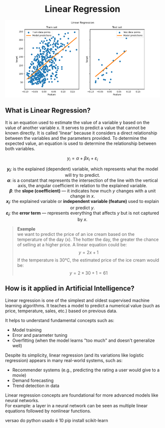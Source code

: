 <div style="text-align: center">
    <h1>Linear Regression</h1>
</div>
<img src="img/sphx_glr_plot_ols_001.png" alt="Minha imagem legal" style="display: block; margin: auto;" />

## What is Linear Regression?
It is an equation used to estimate the value of a variable y based on the value of another variable x. It serves to predict a value that cannot be known directly. It is called 'linear' because it considers a direct relationship between the variables and the parameters provided. To determine the expected value, an equation is used to determine the relationship between both variables.

$$
y_i = \alpha + \beta x_i + \varepsilon_i
$$


<div align="center">

**$y_i$**: is the explained (dependent) variable, which represents what the model will try to predict.  
**$\alpha$**: is a constant that represents the intersection of the line with the vertical axis, the angular coefficient in relation to the explained variable.  
**$\beta$**: the **slope (coefficient)** — it indicates how much $y$ changes with a unit change in $x$.  
**$x_i$**: the explained variable or **independent variable (feature)** used to explain or predict $y$.  
**$\varepsilon_i$**: the **error term** — represents everything that affects $y$ but is not captured by $x$.

</div>

> **Exemple**  
> we want to predict the price of an ice cream based on the temperature of the day (x). The hotter the day, the greater the chance of selling at a higher price. A linear equation could be:
>$$
>y = 2x + 1
>$$
> If the temperature is 30°C, the estimated price of the ice cream would be:
 >$$
>y = 2 \times 30 + 1 = 61
>$$

## How is it applied in Artificial Intelligence?

Linear regression is one of the simplest and oldest supervised machine learning algorithms. It teaches a model to predict a numerical value (such as price, temperature, sales, etc.) based on previous data.

It helps to understand fundamental concepts such as:

- Model training  
- Error and parameter tuning  
- Overfitting (when the model learns "too much" and doesn't generalize well)  

Despite its simplicity, linear regression (and its variations like logistic regression) appears in many real-world systems, such as:

- Recommender systems (e.g., predicting the rating a user would give to a movie)  
- Demand forecasting  
- Trend detection in data  

Linear regression concepts are foundational for more advanced models like neural networks.  
For example: a layer in a neural network can be seen as multiple linear equations followed by nonlinear functions.

versao do python usado é 10 pip install scikit-learn